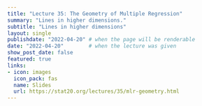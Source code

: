 ```yaml
---
title: "Lecture 35: The Geometry of Multiple Regression"
summary: "Lines in higher dimensions."
subtitle: "Lines in higher dimensions"
layout: single
publishdate: "2022-04-20" # when the page will be renderable
date: "2022-04-20"        # when the lecture was given
show_post_date: false
featured: true
links:
- icon: images
  icon_pack: fas
  name: Slides
  url: https://stat20.org/lectures/35/mlr-geometry.html
---
```

